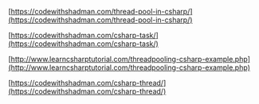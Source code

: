 [https://codewithshadman.com/thread-pool-in-csharp/](https://codewithshadman.com/thread-pool-in-csharp/)

[https://codewithshadman.com/csharp-task/](https://codewithshadman.com/csharp-task/)

[http://www.learncsharptutorial.com/threadpooling-csharp-example.php](http://www.learncsharptutorial.com/threadpooling-csharp-example.php)

[https://codewithshadman.com/csharp-thread/](https://codewithshadman.com/csharp-thread/)